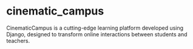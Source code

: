 # cinematic_campus
CinematicCampus is a cutting-edge learning platform developed using Django, 
designed to transform online interactions between students and teachers.

